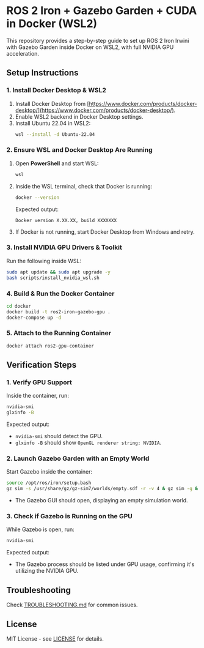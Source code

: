 # ROS 2 Iron + Gazebo Garden + CUDA in Docker (WSL2)

This repository provides a step-by-step guide to set up ROS 2 Iron Irwini with Gazebo Garden inside Docker on WSL2, with full NVIDIA GPU acceleration.

## Setup Instructions

### 1. Install Docker Desktop & WSL2
1. Install Docker Desktop from [https://www.docker.com/products/docker-desktop/](https://www.docker.com/products/docker-desktop/).
2. Enable WSL2 backend in Docker Desktop settings.
3. Install Ubuntu 22.04 in WSL2:
   ```sh
   wsl --install -d Ubuntu-22.04
   ```

### 2. Ensure WSL and Docker Desktop Are Running
1. Open **PowerShell** and start WSL:
   ```sh
   wsl
   ```
2. Inside the WSL terminal, check that Docker is running:
   ```sh
   docker --version
   ```
   Expected output:
   ```
   Docker version X.XX.XX, build XXXXXXX
   ```
3. If Docker is not running, start Docker Desktop from Windows and retry.

### 3. Install NVIDIA GPU Drivers & Toolkit
Run the following inside WSL:
```sh
sudo apt update && sudo apt upgrade -y
bash scripts/install_nvidia_wsl.sh
```

### 4. Build & Run the Docker Container
```sh
cd docker
docker build -t ros2-iron-gazebo-gpu .
docker-compose up -d
```

### 5. Attach to the Running Container
```sh
docker attach ros2-gpu-container
```

## Verification Steps

### 1. Verify GPU Support
Inside the container, run:
```sh
nvidia-smi
glxinfo -B
```
Expected output:
- `nvidia-smi` should detect the GPU.
- `glxinfo -B` should show `OpenGL renderer string: NVIDIA`.

### 2. Launch Gazebo Garden with an Empty World
Start Gazebo inside the container:
```sh
source /opt/ros/iron/setup.bash
gz sim -s /usr/share/gz/gz-sim7/worlds/empty.sdf -r -v 4 & gz sim -g &
```
- The Gazebo GUI should open, displaying an empty simulation world.

### 3. Check if Gazebo is Running on the GPU
While Gazebo is open, run:
```sh
nvidia-smi
```
Expected output:
- The Gazebo process should be listed under GPU usage, confirming it's utilizing the NVIDIA GPU.

## Troubleshooting
Check [TROUBLESHOOTING.md](TROUBLESHOOTING.md) for common issues.

## License
MIT License - see [LICENSE](LICENSE) for details.
